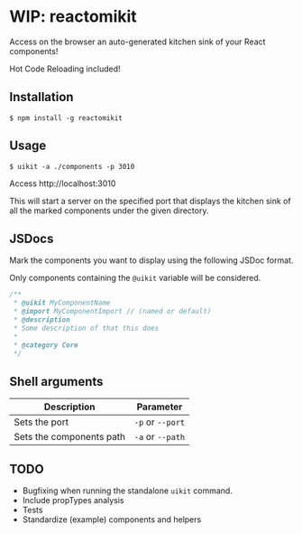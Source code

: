 WIP: reactomikit
================

Access on the browser an auto-generated kitchen sink of your React components!

Hot Code Reloading included!

## Installation
```
$ npm install -g reactomikit
```

## Usage
```
$ uikit -a ./components -p 3010
```

Access http://localhost:3010

This will start a server on the specified port that displays the kitchen sink of all the marked components under the given directory.

## JSDocs

Mark the components you want to display using the following JSDoc format.

Only components containing the `@uikit` variable will be considered. 
 
```javascript
/**
 * @uikit MyComponentName
 * @import MyComponentImport // (named or default)
 * @description
 * Some description of that this does
 * 
 * @category Core
 */
```

## Shell arguments
|Description  |Parameter       |
|-------------|----------------|
|Sets the port|`-p` or `--port`|
|Sets the components path|`-a` or `--path`|


## TODO
* Bugfixing when running the standalone `uikit` command.
* Include propTypes analysis
* Tests
* Standardize (example) components and helpers 